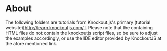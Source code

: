 # About

The following folders are tutorials from Knockout.js's primary (tutorial website)[http://learn.knockoutjs.com/]. Please note that the containing HTML files do not contain the knockoutjs script files, so be sure to adjust the examples accordingly, or use the IDE editor provided by KnockoutJS at the afore mentioned link.
